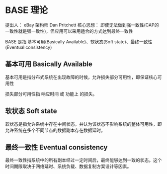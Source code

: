 # BASE 理论

提出人： eBay 架构师 Dan Pritchett
核心思想： 即使无法做到强一致性(CAP的一致性就是强一致性)，但应用可以采用适合的方式达到最终一致性

BASE 是指 基本可用(Basically Available)、软状态(Soft state)、最终一致性(Eventual consistency)

## 基本可用 Basically Available

基本可用是指分布式系统在出现故障的时候，允许损失部分可用性，即保证核心可用性

损失部分可用性指 响应时间 或 功能上 的损失。

## 软状态 Soft state

软状态是指允许系统中存在中间状态，并认为该状态不影响系统的整体可用性，即允许系统在多个不同节点的数据副本存在数据延时。

## 最终一致性 Eventual consistency

最终一致性指系统中的所有副本经过一定时间后，最终能够达到一致的状态。这个时间期限取决于网络延时、系统负载、数据复制方案设计等因素。